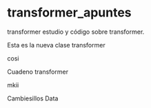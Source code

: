 # transformer_apuntes
transformer
estudio y código sobre transformer.

Esta es la nueva clase transformer

cosi

Cuadeno transformer

mkii

Cambiesillos Data
